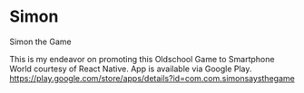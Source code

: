 # Simon
Simon the Game

This is my endeavor on promoting this Oldschool Game to Smartphone World courtesy of React Native.
App is available via Google Play.
https://play.google.com/store/apps/details?id=com.com.simonsaysthegame

